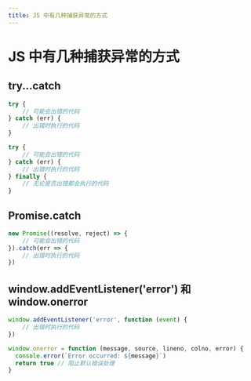 ```yaml
---
title: JS 中有几种捕获异常的方式
---
```


# JS 中有几种捕获异常的方式

## try...catch

```js
try {
    // 可能会出错的代码
} catch (err) {
    // 出错时执行的代码
}

try {
    // 可能会出错的代码
} catch (err) {
    // 出错时执行的代码
} finally {
    // 无论是否出错都会执行的代码
}
```

## Promise.catch

```js
new Promise((resolve, reject) => {
    // 可能会出错的代码
}).catch(err => {
    // 出错时执行的代码
})
```

## window.addEventListener('error') 和 window.onerror

```js
window.addEventListener('error', function (event) {
    // 出错时执行的代码
})

window.onerror = function (message, source, lineno, colno, error) {
  console.error(`Error occurred: ${message}`)
  return true // 阻止默认错误处理
}
```